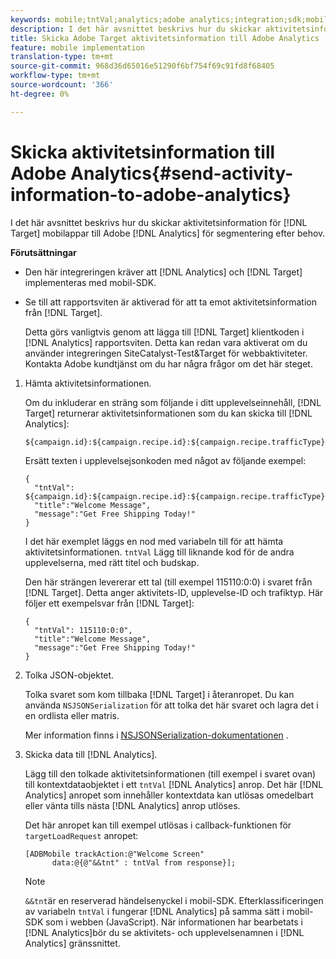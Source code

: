 ```yaml
---
keywords: mobile;tntVal;analytics;adobe analytics;integration;sdk;mobile sdk;
description: I det här avsnittet beskrivs hur du skickar aktivitetsinformation för Adobe Target-mobilappar till Adobe Analytics för postAhoc-segmentering.
title: Skicka Adobe Target aktivitetsinformation till Adobe Analytics
feature: mobile implementation
translation-type: tm+mt
source-git-commit: 968d36d65016e51290f6bf754f69c91fd8f68405
workflow-type: tm+mt
source-wordcount: '366'
ht-degree: 0%

---
```



# Skicka aktivitetsinformation till Adobe Analytics{#send-activity-information-to-adobe-analytics}

I det här avsnittet beskrivs hur du skickar aktivitetsinformation för [!DNL Target] mobilappar till Adobe [!DNL Analytics] för segmentering efter behov.

**Förutsättningar**

* Den här integreringen kräver att [!DNL Analytics] och [!DNL Target] implementeras med mobil-SDK.
* Se till att rapportsviten är aktiverad för att ta emot aktivitetsinformation från [!DNL Target].

   Detta görs vanligtvis genom att lägga till [!DNL Target] klientkoden i [!DNL Analytics] rapportsviten. Detta kan redan vara aktiverat om du använder integreringen SiteCatalyst-Test&amp;Target för webbaktiviteter. Kontakta Adobe kundtjänst om du har några frågor om det här steget.

1. Hämta aktivitetsinformationen.

   Om du inkluderar en sträng som följande i ditt upplevelseinnehåll, [!DNL Target] returnerar aktivitetsinformationen som du kan skicka till [!DNL Analytics]:

   ```
   ${campaign.id}:${campaign.recipe.id}:${campaign.recipe.trafficType}
   ```

   Ersätt texten i upplevelsejsonkoden med något av följande exempel:

   ```
   { 
     "tntVal": ${campaign.id}:${campaign.recipe.id}:${campaign.recipe.trafficType}", 
     "title":"Welcome Message", 
     "message":"Get Free Shipping Today!" 
   }
   ```

   I det här exemplet läggs en nod med variabeln till för att hämta aktivitetsinformationen. `tntVal` Lägg till liknande kod för de andra upplevelserna, med rätt titel och budskap.

   Den här strängen levererar ett tal (till exempel 115110:0:0) i svaret från [!DNL Target]. Detta anger aktivitets-ID, upplevelse-ID och trafiktyp. Här följer ett exempelsvar från [!DNL Target]:

   ```
   { 
     "tntVal": 115110:0:0", 
     "title":"Welcome Message", 
     "message":"Get Free Shipping Today!" 
   }
   ```

1. Tolka JSON-objektet.

   Tolka svaret som kom tillbaka [!DNL Target] i återanropet. Du kan använda `NSJSONSerialization` för att tolka det här svaret och lagra det i en ordlista eller matris.

   Mer information finns i [NSJSONSerialization-dokumentationen](https://developer.apple.com/library/ios/documentation/Foundation/Reference/NSJSONSerialization_Class/#//apple_ref/occ/clm/NSJSONSerialization/JSONObjectWithData:options:error) .

1. Skicka data till [!DNL Analytics].

   Lägg till den tolkade aktivitetsinformationen (till exempel i svaret ovan) till kontextdataobjektet i ett `tntVal` [!DNL Analytics] anrop. Det här [!DNL Analytics] anropet som innehåller kontextdata kan utlösas omedelbart eller vänta tills nästa [!DNL Analytics] anrop utlöses.

   Det här anropet kan till exempel utlösas i callback-funktionen för `targetLoadRequest` anropet:

   ```
   [ADBMobile trackAction:@"Welcome Screen"  
         data:@{@"&&tnt" : tntVal from response}];
   ```

   >[!NOTE]
   >
   >`&&tnt`är en reserverad händelsenyckel i mobil-SDK. Efterklassificeringen av variabeln `tntVal` i fungerar [!DNL Analytics] på samma sätt i mobil-SDK som i webben (JavaScript). När informationen har bearbetats i [!DNL Analytics]bör du se aktivitets- och upplevelsenamnen i [!DNL Analytics] gränssnittet.


